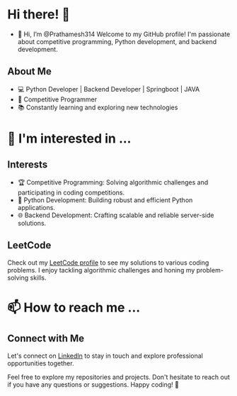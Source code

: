 

<!-- - 🌱 I’m currently learning ...
- 💞️ I’m looking to collaborate on ...
 -->

<!---
Prathamesh314/Prathamesh314 is a ✨ special ✨ repository because its `README.md` (this file) appears on your GitHub profile.
You can click the Preview link to take a look at your changes.
--->

# Hi there! 👋
- 👋 Hi, I’m @Prathamesh314
Welcome to my GitHub profile! I'm passionate about competitive programming, Python development, and backend development.
## About Me

- 💻 Python Developer | Backend Developer | Springboot | JAVA
- 🌟 Competitive Programmer
- 📚 Constantly learning and exploring new technologies

#  👀 I'm interested in ...
## Interests

- 🏆 Competitive Programming: Solving algorithmic challenges and participating in coding competitions.
- 🐍 Python Development: Building robust and efficient Python applications.
- 🌐 Backend Development: Crafting scalable and reliable server-side solutions.

## LeetCode

Check out my [LeetCode profile](https://leetcode.com/kurve18p/) to see my solutions to various coding problems. I enjoy tackling algorithmic challenges and honing my problem-solving skills.

# 📫 How to reach me ...
## Connect with Me

Let's connect on [LinkedIn](https://www.linkedin.com/in/prathamesh-kurve-02300a232/) to stay in touch and explore professional opportunities together.

Feel free to explore my repositories and projects. Don't hesitate to reach out if you have any questions or suggestions. Happy coding! 🚀

